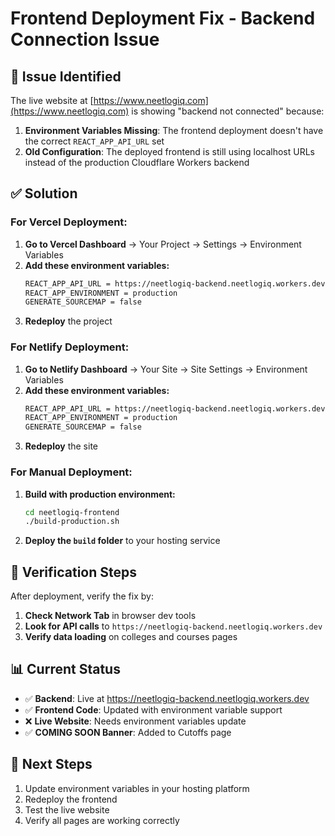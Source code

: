 # Frontend Deployment Fix - Backend Connection Issue

## 🚨 **Issue Identified**

The live website at [https://www.neetlogiq.com](https://www.neetlogiq.com) is showing "backend not connected" because:

1. **Environment Variables Missing**: The frontend deployment doesn't have the correct `REACT_APP_API_URL` set
2. **Old Configuration**: The deployed frontend is still using localhost URLs instead of the production Cloudflare Workers backend

## ✅ **Solution**

### **For Vercel Deployment:**

1. **Go to Vercel Dashboard** → Your Project → Settings → Environment Variables
2. **Add these environment variables:**
   ```bash
   REACT_APP_API_URL = https://neetlogiq-backend.neetlogiq.workers.dev
   REACT_APP_ENVIRONMENT = production
   GENERATE_SOURCEMAP = false
   ```
3. **Redeploy** the project

### **For Netlify Deployment:**

1. **Go to Netlify Dashboard** → Your Site → Site Settings → Environment Variables
2. **Add these environment variables:**
   ```bash
   REACT_APP_API_URL = https://neetlogiq-backend.neetlogiq.workers.dev
   REACT_APP_ENVIRONMENT = production
   GENERATE_SOURCEMAP = false
   ```
3. **Redeploy** the site

### **For Manual Deployment:**

1. **Build with production environment:**
   ```bash
   cd neetlogiq-frontend
   ./build-production.sh
   ```
2. **Deploy the `build` folder** to your hosting service

## 🔧 **Verification Steps**

After deployment, verify the fix by:

1. **Check Network Tab** in browser dev tools
2. **Look for API calls** to `https://neetlogiq-backend.neetlogiq.workers.dev`
3. **Verify data loading** on colleges and courses pages

## 📊 **Current Status**

- ✅ **Backend**: Live at https://neetlogiq-backend.neetlogiq.workers.dev
- ✅ **Frontend Code**: Updated with environment variable support
- ❌ **Live Website**: Needs environment variables update
- ✅ **COMING SOON Banner**: Added to Cutoffs page

## 🚀 **Next Steps**

1. Update environment variables in your hosting platform
2. Redeploy the frontend
3. Test the live website
4. Verify all pages are working correctly
